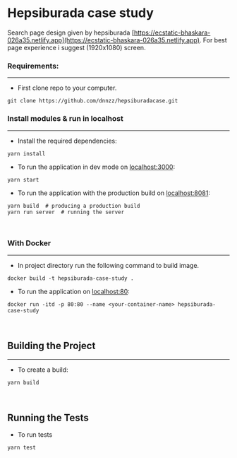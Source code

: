 # Hepsiburada case study

Search page design given by hepsiburada [https://ecstatic-bhaskara-026a35.netlify.app](https://ecstatic-bhaskara-026a35.netlify.app).
For best page experience i suggest (1920x1080) screen.

### Requirements:

<hr/>

- First clone repo to your computer.

```
git clone https://github.com/dnnzz/hepsiburadacase.git
```

### Install modules & run in localhost

<hr/>

- Install the required dependencies:

```
yarn install
```

- To run the application in dev mode on [localhost:3000](http://localhost:3000):

```
yarn start
```

- To run the application with the production build on [localhost:8081](http://localhost:8081):

```
yarn build  # producing a production build
yarn run server  # running the server
```

<br/>

### With Docker

<hr/>

- In project directory run the following command to build image.

```
docker build -t hepsiburada-case-study .
```

- To run the application on [localhost:80](http://localhost:80):

```
docker run -itd -p 80:80 --name <your-container-name> hepsiburada-case-study
```

<br/>

## Building the Project

<hr/>

- To create a build:

```
yarn build
```

<br/>

## Running the Tests

- To run tests

```
yarn test
```
